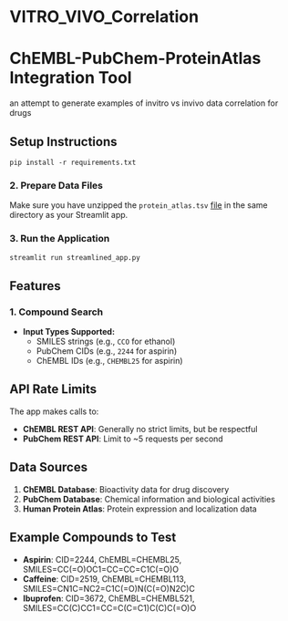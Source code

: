 # VITRO_VIVO_Correlation

# ChEMBL-PubChem-ProteinAtlas Integration Tool

an attempt to generate examples of invitro vs invivo data correlation for drugs

## Setup Instructions

```
pip install -r requirements.txt
```

### 2. Prepare Data Files

Make sure you have unzipped the `protein_atlas.tsv` [file](https://www.proteinatlas.org/about/download#protein_atlas_data) in the same directory as your Streamlit app.

### 3. Run the Application

```bash
streamlit run streamlined_app.py
```

## Features

### 1. Compound Search
- **Input Types Supported:**
  - SMILES strings (e.g., `CCO` for ethanol)
  - PubChem CIDs (e.g., `2244` for aspirin)
  - ChEMBL IDs (e.g., `CHEMBL25` for aspirin)

## API Rate Limits
The app makes calls to:
- **ChEMBL REST API**: Generally no strict limits, but be respectful
- **PubChem REST API**: Limit to ~5 requests per second

## Data Sources
1. **ChEMBL Database**: Bioactivity data for drug discovery
2. **PubChem Database**: Chemical information and biological activities  
3. **Human Protein Atlas**: Protein expression and localization data

## Example Compounds to Test

- **Aspirin**: CID=2244, ChEMBL=CHEMBL25, SMILES=CC(=O)OC1=CC=CC=C1C(=O)O
- **Caffeine**: CID=2519, ChEMBL=CHEMBL113, SMILES=CN1C=NC2=C1C(=O)N(C(=O)N2C)C
- **Ibuprofen**: CID=3672, ChEMBL=CHEMBL521, SMILES=CC(C)CC1=CC=C(C=C1)C(C)C(=O)O


